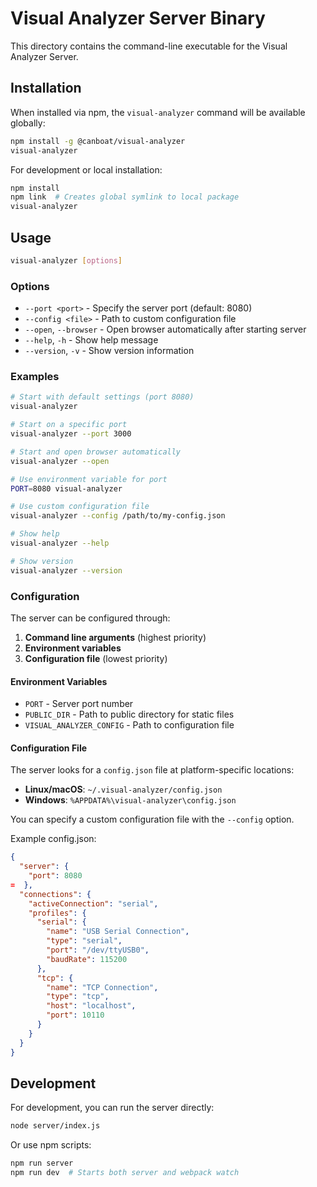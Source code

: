 # Visual Analyzer Server Binary

This directory contains the command-line executable for the Visual Analyzer Server.

## Installation

When installed via npm, the `visual-analyzer` command will be available globally:

```bash
npm install -g @canboat/visual-analyzer
visual-analyzer
```

For development or local installation:

```bash
npm install
npm link  # Creates global symlink to local package
visual-analyzer
```

## Usage

```bash
visual-analyzer [options]
```

### Options

- `--port <port>` - Specify the server port (default: 8080)
- `--config <file>` - Path to custom configuration file
- `--open`, `--browser` - Open browser automatically after starting server
- `--help`, `-h` - Show help message
- `--version`, `-v` - Show version information

### Examples

```bash
# Start with default settings (port 8080)
visual-analyzer

# Start on a specific port
visual-analyzer --port 3000

# Start and open browser automatically
visual-analyzer --open

# Use environment variable for port
PORT=8080 visual-analyzer

# Use custom configuration file
visual-analyzer --config /path/to/my-config.json

# Show help
visual-analyzer --help

# Show version
visual-analyzer --version
```

### Configuration

The server can be configured through:

1. **Command line arguments** (highest priority)
2. **Environment variables**
3. **Configuration file** (lowest priority)

#### Environment Variables

- `PORT` - Server port number
- `PUBLIC_DIR` - Path to public directory for static files
- `VISUAL_ANALYZER_CONFIG` - Path to configuration file

#### Configuration File

The server looks for a `config.json` file at platform-specific locations:

- **Linux/macOS**: `~/.visual-analyzer/config.json`
- **Windows**: `%APPDATA%\visual-analyzer\config.json`

You can specify a custom configuration file with the `--config` option.

Example config.json:
```json
{
  "server": {
    "port": 8080
=  },
  "connections": {
    "activeConnection": "serial",
    "profiles": {
      "serial": {
        "name": "USB Serial Connection",
        "type": "serial",
        "port": "/dev/ttyUSB0",
        "baudRate": 115200
      },
      "tcp": {
        "name": "TCP Connection",
        "type": "tcp",
        "host": "localhost",
        "port": 10110
      }
    }
  }
}
```

## Development

For development, you can run the server directly:

```bash
node server/index.js
```

Or use npm scripts:

```bash
npm run server
npm run dev  # Starts both server and webpack watch
```
